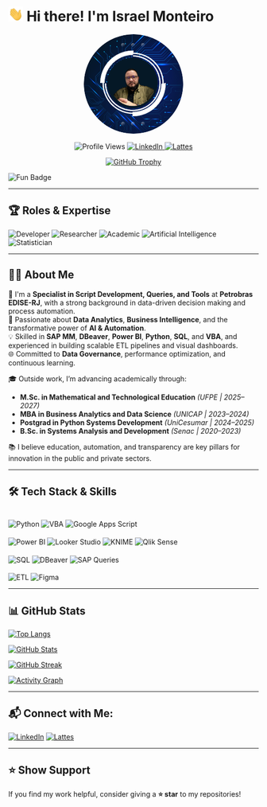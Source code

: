# <img src="https://raw.githubusercontent.com/ABSphreak/ABSphreak/master/gifs/Hi.gif" width="30px"> Hi there! I'm Israel Monteiro

<p align="center">
  <img src="image/Design sem nome.png" alt="Israel Monteiro" width="200" style="border-radius: 50%;" />
</p>

<p align="center">
  <img src="https://komarev.com/ghpvc/?username=IsraelMonteiro&label=Profile%20Views&color=0e75b6&style=flat" alt="Profile Views" />
  <a href="https://www.linkedin.com/in/israelsmonteiro/">
    <img src="https://img.shields.io/badge/LinkedIn-israelsmonteiro-blue?style=flat-square&logo=linkedin" alt="LinkedIn" />
  </a>
  <a href="https://lattes.cnpq.br/6908410029291276">
    <img src="https://img.shields.io/badge/Lattes-Perfil-blue" alt="Lattes" />
  </a>
</p>

<p align="center">
  <a href="https://github.com/ryo-ma/github-profile-trophy">
    <img src="https://github-profile-trophy.vercel.app/?username=IsraelMonteiro&theme=darkhub&margin-w=10&margin-h=10" alt="GitHub Trophy" />
  </a>
</p>


![Fun Badge](https://img.shields.io/badge/Welcome%20Visitor-You're%20awesome!-%23ff69b4?style=for-the-badge)

---

## 🏆 Roles & Expertise

![Developer](https://img.shields.io/badge/Developer-%2300A98F?style=for-the-badge&logo=codeforces&logoColor=white)
![Researcher](https://img.shields.io/badge/Researcher-%23007ACC?style=for-the-badge&logo=academia&logoColor=white)
![Academic](https://img.shields.io/badge/Academic-%23F24E1E?style=for-the-badge&logo=bookstack&logoColor=white)
![Artificial Intelligence](https://img.shields.io/badge/Artificial%20Intelligence-%23FF6F00?style=for-the-badge&logo=openai&logoColor=white)
![Statistician](https://img.shields.io/badge/Statistician-%234285F4?style=for-the-badge&logo=chart-bar&logoColor=white)

---

## 👨‍💻 About Me

🎯 I'm a **Specialist in Script Development, Queries, and Tools** at **Petrobras EDISE-RJ**, with a strong background in data-driven decision making and process automation.  
🧠 Passionate about **Data Analytics**, **Business Intelligence**, and the transformative power of **AI & Automation**.  
💡 Skilled in **SAP MM**, **DBeaver**, **Power BI**, **Python**, **SQL**, and **VBA**, and experienced in building scalable ETL pipelines and visual dashboards.  
🌐 Committed to **Data Governance**, performance optimization, and continuous learning.  

🎓 Outside work, I’m advancing academically through:
- **M.Sc. in Mathematical and Technological Education** *(UFPE | 2025–2027)*
- **MBA in Business Analytics and Data Science** *(UNICAP | 2023–2024)*
- **Postgrad in Python Systems Development** *(UniCesumar | 2024–2025)*  
- **B.Sc. in Systems Analysis and Development** *(Senac | 2020–2023)*

📚 I believe education, automation, and transparency are key pillars for innovation in the public and private sectors.

---

## 🛠 Tech Stack & Skills

<div style="display: inline_block"><br/>
    <img align="center" alt="Python" src="https://img.shields.io/badge/Python-3776AB?style=for-the-badge&logo=python&logoColor=white" />
    <img align="center" alt="VBA" src="https://img.shields.io/badge/VBA-217346?style=for-the-badge&logo=microsoft-excel&logoColor=white" />
    <img align="center" alt="Google Apps Script" src="https://img.shields.io/badge/Google%20Apps%20Script-4285F4?style=for-the-badge&logo=googlecloud&logoColor=white" />
    <br/><br/>
    <img align="center" alt="Power BI" src="https://img.shields.io/badge/Power%20BI-F2C811?style=for-the-badge&logo=powerbi&logoColor=black" />
    <img align="center" alt="Looker Studio" src="https://img.shields.io/badge/Looker%20Studio-4285F4?style=for-the-badge&logo=looker&logoColor=white" />
    <img align="center" alt="KNIME" src="https://img.shields.io/badge/KNIME-FFC107?style=for-the-badge&logo=knime&logoColor=black" />
    <img align="center" alt="Qlik Sense" src="https://img.shields.io/badge/Qlik%20Sense-74C947?style=for-the-badge&logo=qlik&logoColor=white" />
    <br/><br/>
    <img align="center" alt="SQL" src="https://img.shields.io/badge/SQL-336791?style=for-the-badge&logo=postgresql&logoColor=white" />
    <img align="center" alt="DBeaver" src="https://img.shields.io/badge/DBeaver-003B57?style=for-the-badge&logo=dbeaver&logoColor=white" />
    <img align="center" alt="SAP Queries" src="https://img.shields.io/badge/SAP-0FAAFF?style=for-the-badge&logo=sap&logoColor=white" />
    <br/><br/>
    <img align="center" alt="ETL" src="https://img.shields.io/badge/ETL-FF6F00?style=for-the-badge&logo=apache-spark&logoColor=white" />
    <img align="center" alt="Figma" src="https://img.shields.io/badge/Figma-F24E1E?style=for-the-badge&logo=figma&logoColor=white" />
</div>

---

## 📊 GitHub Stats

[![Top Langs](https://github-readme-stats.vercel.app/api/top-langs/?username=IsraelMonteiro&layout=compact&theme=highcontrast)](https://github.com/anuraghazra/github-readme-stats)

[![GitHub Stats](https://github-readme-stats.vercel.app/api?username=IsraelMonteiro&show_icons=true&theme=highcontrast)](https://github.com/anuraghazra/github-readme-stats)

[![GitHub Streak](https://streak-stats.demolab.com/?user=IsraelMonteiro&theme=dark)](https://git.io/streak-stats)

[![Activity Graph](https://github-readme-activity-graph.vercel.app/graph?username=IsraelMonteiro&theme=high-contrast)](https://github.com/Ashutosh00710/github-readme-activity-graph)

---

## 📬 Connect with Me:

[![LinkedIn](https://img.shields.io/badge/LinkedIn-israelsmonteiro-blue?style=flat-square&logo=linkedin)](https://www.linkedin.com/in/israelsmonteiro/)
[![Lattes](https://img.shields.io/badge/Lattes-Perfil-blue)](https://lattes.cnpq.br/6908410029291276)

---

## ⭐ Show Support

If you find my work helpful, consider giving a **⭐ star** to my repositories!